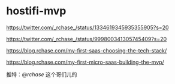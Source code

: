 # hostifi-mvp
https://twitter.com/_rchase_/status/1334619345935355905?s=20

https://twitter.com/_rchase_/status/999800341305745409?s=20

https://blog.rchase.com/my-first-saas-choosing-the-tech-stack/

https://blog.rchase.com/my-first-micro-saas-building-the-mvp/


推特：@_rchase_   这个哥们儿的
